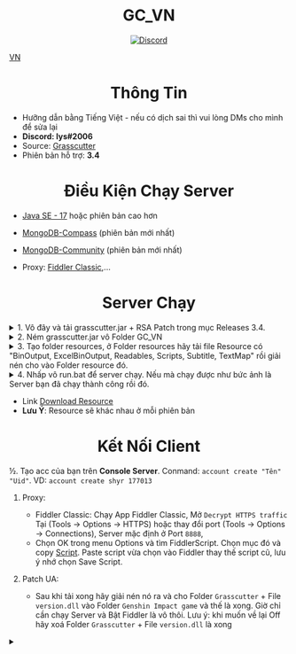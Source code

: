 <h1 align="center">GC_VN</h1>
<div align="center"><a href=""><img alt="" src="https://media.discordapp.net/attachments/996763314573029507/1040593451969949726/gc_vn.png?width=838&height=417"></a></div>

<div align="center"><a href=""><img alt="Discord" src=""></a></div>

[VN](README.md)

<h1 align="center">Thông Tin</h1>

* Hưỡng dẫn bằng Tiếng Việt - nếu có dịch sai thì vui lòng DMs cho mình để sửa lại
* **Discord: lys#2006**
* Source: [Grasscutter](https://github.com/Grasscutters/Grasscutter)
* Phiên bản hỗ trợ: **3.4**

<h1 align="center">Điều Kiện Chạy Server</h1>

* [Java SE - 17](https://www.oracle.com/java/technologies/javase/jdk17-archive-downloads.html) hoặc phiên bản cao hơn

* [MongoDB-Compass](https://www.mongodb.com/try/download/compass) (phiên bản mới nhất)

* [MongoDB-Community](https://www.mongodb.com/try/download/community) (phiên bản mới nhất)

* Proxy: [Fiddler Classic](https://telerik-fiddler.s3.amazonaws.com/fiddler/FiddlerSetup.exe),...

<h1 align="center">Server Chạy</h1>

<details>
  <summary>1. Vô đây và tải grasscutter.jar + RSA Patch trong mục Releases 3.4.</summary>
  <img src="https://media.discordapp.net/attachments/996763314573029507/1052251135731322953/image.png"/>
</details>
<details>
  <summary>2. Ném grasscutter.jar vô Folder GC_VN</summary>
  <img src="https://media.discordapp.net/attachments/996763314573029507/1032341183785091182/tut4.png"/>
</details>
<details>
  <summary>3. Tạo folder resources, ở Folder resources hãy tải file Resource có "BinOutput, ExcelBinOutput, Readables, Scripts, Subtitle, TextMap" rồi giải nén cho vào Folder resource đó.</summary>
  <img src="https://media.discordapp.net/attachments/996763314573029507/1032341482784428042/tut6.png?width=898&height=383"/>
</details>
<details>
  <summary>4. Nhấp vô run.bat để server chạy. Nếu mà chạy được như bức ảnh là Server bạn đã chạy thành công rồi đó.</summary>
  <img src="https://media.discordapp.net/attachments/996763314573029507/1040584691444621372/image.png?width=791&height=417"/>
</details>

* Link [Download Resource](https://github.com/ShyrcsS/Resource_Sayno/releases/tag/v3.4) 
* **Lưu Ý**: Resource sẽ khác nhau ở mỗi phiên bản

<h1 align="center">Kết Nối Client</h1>

½. Tạo acc của bạn trên **Console Server**. Conmand: `account create "Tên" "Uid"`. VD: `account create shyr 177013`

1. Proxy:

    - Fiddler Classic: Chạy App Fiddler Classic, Mở `Decrypt HTTPS traffic` Tại (Tools -> Options -> HTTPS) hoặc thay đổi port (Tools -> Options -> Connections), Server mặc định ở Port `8888`,
    - Chọn OK trong menu Options và tìm FiddlerScript. Chọn mục đó và copy [Script](https://github.lunatic.moe/fiddlerscript). Paste script vừa chọn vào Fiddler thay thế script cũ, lưu ý nhớ chọn Save Script.

2. Patch UA:
    - Sau khi tải xong hãy giải nén nó ra và cho Folder `Grasscutter` + File `version.dll` vào Folder `Genshin Impact game` và thế là xong. Giờ chỉ cần chạy Server và Bật Fiddler là vô thôi. 
Lưu ý: khi muốn về lại Off hãy xoá Folder `Grasscutter` + File `version.dll` là xong
<details>
  <summary></summary>
  <img src="https://media.discordapp.net/attachments/996763314573029507/1051892642381840436/Anh_chup_man_hinh_330.png?width=936&height=468"/>
</details>
